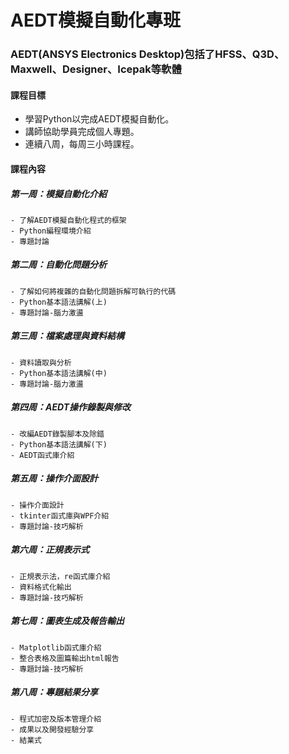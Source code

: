 # AEDT模擬自動化專班
### AEDT(ANSYS Electronics Desktop)包括了HFSS、Q3D、Maxwell、Designer、Icepak等軟體

#### 課程目標
- 學習Python以完成AEDT模擬自動化。
- 講師協助學員完成個人專題。
- 連續八周，每周三小時課程。

#### 課程內容
##### 第一周：模擬自動化介紹
    - 了解AEDT模擬自動化程式的框架
    - Python編程環境介紹
    - 專題討論    
##### 第二周：自動化問題分析
    - 了解如何將複雜的自動化問題拆解可執行的代碼
    - Python基本語法講解(上)
    - 專題討論-腦力激盪
##### 第三周：檔案處理與資料結構
    - 資料讀取與分析
    - Python基本語法講解(中)
    - 專題討論-腦力激盪
##### 第四周：AEDT操作錄製與修改
    - 改編AEDT錄製腳本及除錯
    - Python基本語法講解(下)
    - AEDT函式庫介紹
##### 第五周：操作介面設計
    - 操作介面設計
    - tkinter函式庫與WPF介紹
    - 專題討論-技巧解析
##### 第六周：正規表示式
    - 正規表示法，re函式庫介紹
    - 資料格式化輸出
    - 專題討論-技巧解析    
##### 第七周：圖表生成及報告輸出
    - Matplotlib函式庫介紹
    - 整合表格及圖篇輸出html報告
    - 專題討論-技巧解析
##### 第八周：專題結果分享
    - 程式加密及版本管理介紹
    - 成果以及開發經驗分享
    - 結業式
